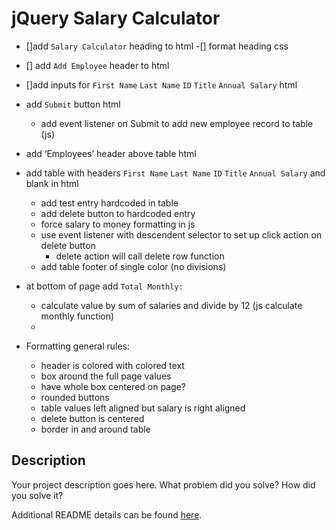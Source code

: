 # jQuery Salary Calculator 

- []add `Salary Calculator` heading to html
    -[] format heading css
- [] add `Add Employee` header to html
- []add inputs for `First Name` `Last Name` `ID` `Title` `Annual Salary`  html
- add `Submit` button html
    - add event listener on Submit to add new employee record to table (js)
- add ‘Employees’ header above table html
- add table with headers `First Name` `Last Name` `ID` `Title` `Annual Salary` and blank in html
    - add test entry hardcoded in table 
    - add delete button to hardcoded entry
    - force salary to money formatting in js
    - use event listener with descendent selector to set up click action on delete button 
        - delete action will  call delete row function 
    - add table footer of single color (no divisions)
- at bottom of page add `Total Monthly:`
    - calculate value by sum of salaries  and divide by 12  (js  calculate monthly function)
    -  

- Formatting general rules: 
    - header is colored with colored text
    - box around the full page values 
    - have whole box centered on page?
    - rounded buttons 
    - table values left aligned but salary is right aligned
    - delete button is centered
    - border in and around table


## Description

Your project description goes here. What problem did you solve? How did you solve it?

Additional README details can be found [here](https://github.com/PrimeAcademy/github-finalization-assignment).